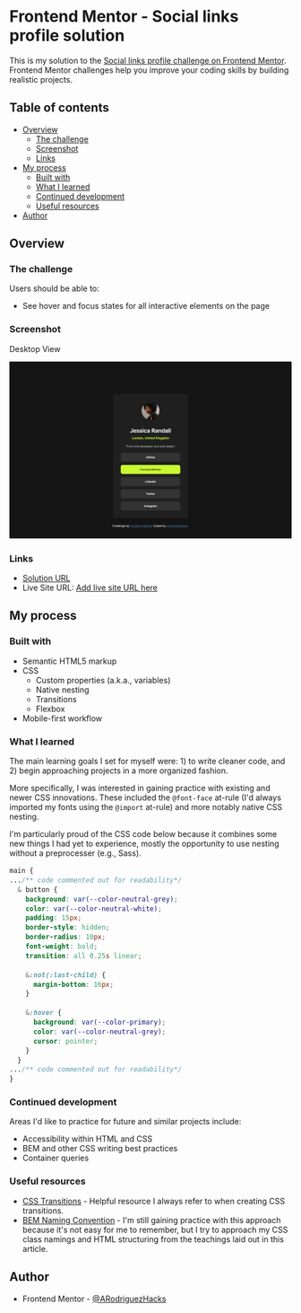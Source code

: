 # Frontend Mentor - Social links profile solution

This is my solution to the [Social links profile challenge on Frontend Mentor](https://www.frontendmentor.io/challenges/social-links-profile-UG32l9m6dQ). Frontend Mentor challenges help you improve your coding skills by building realistic projects.

## Table of contents

- [Overview](#overview)
  - [The challenge](#the-challenge)
  - [Screenshot](#screenshot)
  - [Links](#links)
- [My process](#my-process)
  - [Built with](#built-with)
  - [What I learned](#what-i-learned)
  - [Continued development](#continued-development)
  - [Useful resources](#useful-resources)
- [Author](#author)

## Overview

### The challenge

Users should be able to:

- See hover and focus states for all interactive elements on the page

### Screenshot
Desktop View

![](./assets/images/screenshot.png)

### Links

- [Solution URL](https://github.com/ARodriguezHacks/social-links-profile)
- Live Site URL: [Add live site URL here](https://your-live-site-url.com)

## My process

### Built with

- Semantic HTML5 markup
- CSS
  - Custom properties (a.k.a., variables)
  - Native nesting
  - Transitions
  - Flexbox
- Mobile-first workflow

### What I learned

The main learning goals I set for myself were: 1) to write cleaner code, and 2) begin approaching projects in a more organized fashion.

More specifically, I was interested in gaining practice with existing and newer CSS innovations. These included the `@font-face` at-rule (I'd always imported my fonts using the `@import` at-rule) and more notably native CSS nesting.

I'm particularly proud of the CSS code below because it combines some new things I had yet to experience, mostly the opportunity to use nesting without a preprocesser (e.g., Sass).

```css
main {
.../** code commented out for readability*/
  & button {
    background: var(--color-neutral-grey);
    color: var(--color-neutral-white);
    padding: 15px;
    border-style: hidden;
    border-radius: 10px;
    font-weight: bold;
    transition: all 0.25s linear;

    &:not(:last-child) {
      margin-bottom: 16px;
    }

    &:hover {
      background: var(--color-primary);
      color: var(--color-neutral-grey);
      cursor: pointer;
    }
  }
.../** code commented out for readability*/
}
```

### Continued development

Areas I'd like to practice for future and similar projects include:
- Accessibility within HTML and CSS
- BEM and other CSS writing best practices
- Container queries

### Useful resources

- [CSS Transitions](https://developer.mozilla.org/en-US/docs/Web/CSS/CSS_transitions/Using_CSS_transitions) - Helpful resource I always refer to when creating CSS transitions.
- [BEM Naming Convention](https://css-tricks.com/bem-101/) - I'm still gaining practice with this approach because it's not easy for me to remember, but I try to approach my CSS class namings and HTML structuring from the teachings laid out in this article.

## Author

- Frontend Mentor - [@ARodriguezHacks](https://www.frontendmentor.io/profile/ARodriguezHacks)

